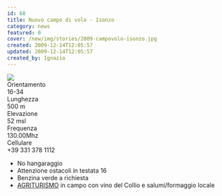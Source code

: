 ```yaml
---
id: 68
title: Nuovo campo di volo - Isonzo
category: news
featured: 0
cover: /new/img/stories/2009-campovolo-isonzo.jpg
created: 2009-12-14T12:05:57
updated: 2009-12-14T12:05:57
created_by: Ignazio
---
```


<img  src="/new/img/stories/2009-campovolo-isonzo.jpg" class="float-start mr-3 w-[300px]"/>
<div class="grid grid-cols-[auto,1fr] mb-4">
    <div class="p-[11px] border-y border-orange-200 bg-orange-100">Orientamento</div>
    <div class="p-[11px] border-y border-orange-200">16-34</div>
    <div class="p-[11px] border-b border-orange-200 bg-orange-100">Lunghezza</div>
    <div class="p-[11px] border-b border-orange-200">500 m</div>
    <div class="p-[11px] border-b border-orange-200 bg-orange-100">Elevazione</div>
    <div class="p-[11px] border-b border-orange-200">52 msl</div>
    <div class="p-[11px] border-b border-orange-200 bg-orange-100">Frequenza</div>
    <div class="p-[11px] border-b border-orange-200">130.00Mhz</div>
    <div class="p-[11px] border-b border-orange-200 bg-orange-100">Cellulare</div>
    <div class="p-[11px] border-b border-orange-200">+39 331 378 1112</div>
</div>
<ul>
    <li>No hangaraggio</li>
    <li>Attenzione ostacoli in testata 16</li>
    <li>Benzina verde a richiesta</li>
    <li><a href="http://www.cantinaturus.it/1/pista_aerei_ultraleggeri_3709967.html" target="_blank">AGRITURISMO</a> in campo con vino del Collio e salumi/formaggio locale</li>
</ul>
